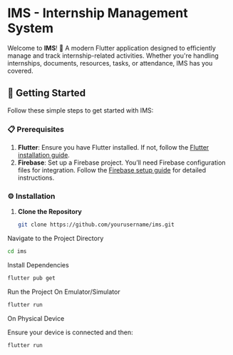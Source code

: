 # IMS - Internship Management System

Welcome to **IMS**! 🎉 A modern Flutter application designed to efficiently manage and track internship-related activities. Whether you're handling internships, documents, resources, tasks, or attendance, IMS has you covered.

## 🚀 Getting Started

Follow these simple steps to get started with IMS:

### 📋 Prerequisites

1. **Flutter**: Ensure you have Flutter installed. If not, follow the [Flutter installation guide](https://docs.flutter.dev/get-started/install).
2. **Firebase**: Set up a Firebase project. You’ll need Firebase configuration files for integration. Follow the [Firebase setup guide](https://firebase.google.com/docs/flutter/setup) for detailed instructions.

### ⚙️ Installation

1. **Clone the Repository**

   ```bash
   git clone https://github.com/yourusername/ims.git
Navigate to the Project Directory


```bash
cd ims
```
Install Dependencies
```bash
flutter pub get
```
Run the Project On Emulator/Simulator
```bash
flutter run
```
On Physical Device

Ensure your device is connected and then:
```bash
flutter run
```
